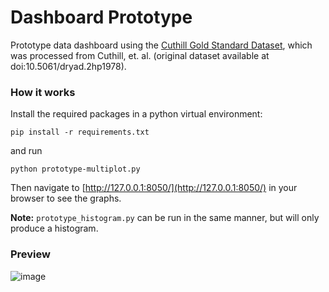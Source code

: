 # Dashboard Prototype
Prototype data dashboard using the [Cuthill Gold Standard Dataset](https://datacommons.tdai.osu.edu/dataset.xhtml?persistentId=doi:10.5072/FK2/GZYWNV&version=DRAFT), which was processed from Cuthill, et. al. (original dataset available at doi:10.5061/dryad.2hp1978).


### How it works

Install the required packages in a python virtual environment:

``` pip install -r requirements.txt ```

and run 

```python prototype-multiplot.py```

Then navigate to [http://127.0.0.1:8050/](http://127.0.0.1:8050/) in your browser to see the graphs.


**Note:** `prototype_histogram.py` can be run in the same manner, but will only produce a histogram.

### Preview
![image](https://github.com/Imageomics/dashboard-prototype/assets/31709066/1a9e5f20-5565-43a4-bd80-fbb2b66bb507)
